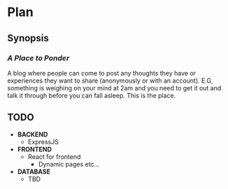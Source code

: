 # Plan
## Synopsis
### ***A Place to Ponder***
 A blog where people can come to post any thoughts they have or experiences they want to share (anonymously or with an account). E.G, something is weighing on your mind at 2am and you need to get it out and talk it through before you can fall asleep. This is the place. 

## TODO
- **BACKEND**
    - ExpressJS
- **FRONTEND**
    - React for frontend
        - Dynamic pages etc...
- **DATABASE**
    - TBD